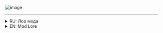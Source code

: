 ![image](https://github.com/SuperFeda/Beautiful-world-mod/assets/112332753/8185eeec-f88f-4640-87e4-cdbc7b86d856)


---

<details>
<summary>RU: Лор мода</summary>

Однажды во Вселенной появилась сущность, захотевшая мирового господства. Оно начало уничтожать все звёздные системы, имеющие хоть какую-то жизнь, без шанса на выживание. От его силы пало десятки цивилизаций, одна из них - "Люди", которая всего-то 100 лет назад начала освоение своей планеты-соседа - Марс.

Подобное истребление не могло остаться не замеченным. Одна из самых развитых цивилизаций - Кроксы, до которой ещё не дошло то существо, начала разрабатывать специальную субстанцию чёрного цвета. По их плану, она должна была защитить всех от опасности, благодаря её особенности. Через субстанцию можно было видеть космос, с поверхности планеты, но видеть поверхность планеты со стороны космоса - нет. 

После создания чёрной субстанции Кроксы дали ей название "Корг" и сразу же начали покрывать ей все планеты. Только потом окажется, что они совершили очень большую ошибку, что не стали тестировать корг и для покрытия планет использовали его самый первый прототип. А обернулось это тем, что корг стал тем самым Великим фильтром на этапе первого выхода в космическое пространство и при соприкосновении с поверхностью планеты, корг становится вирусом, медленно поражающим планету.

После покрытия всех не уничтоженных планет коргом, существо начало уничтожать каждую первую попавшуюся ему на глаза систему. Но в этот раз, оно уничтожало не просто так, а чтобы добыть ресурсов, для создания своего мира. Одной из атакованных систем стала TRAPPIST-1 и её планета TRAPPIST-1 F. Существо открыло огненные врата в небе TRAPPIST-1 F, начало медленно вырывать куски поверхности и переносить в своё измерение. Во время этого события на поверхность F, сквозь врата, капнуло несколько капель корга...

Сначала корг вёл себя как обычная жидкость. Местная цивилизация - Джулы, его активно изучала, кто-то его остерегался, а какие-то особые сумашедшие пили корг и построили на нём целую религию. Мол, "*Эта чёрная жижа, упавшая на нашу землю, может сделать из нас сверхджулов и нам не будет страшен голод, война и любая болезнь!*".

Те, кто хоть немного взаимодействовал с коргом, уже через неделю жаловались на сильные головные боли, тошноту и покалывания по всему телу. В больнице им ничем не могли помочь, наоборот, зараженным становилось только хуже. Спустя время, цвет кожи заражённых обретал черный оттенок, а ещё через время их начали отправлять в лаборатории для исследований и попыток лечения.

Лекарство, в виде питахайи, было найдено за достаточно быстрое время, но оно было в избытке и корг очень быстро мутировал до способности распространяться по местности. Через месяц все места, где были зараженные, погрязли в корге. И наверно этот мир уже никогда не вылечить.

</details>

<details>
<summary>EN: Mod Lore</summary>

Once upon a time an entity appeared in the Universe. It wanted world domination. It began to destroy star systems that had at least some life, without a chance of survival. Dozen of civilizations fell under its power, one of them are "People", that just 100 years ago began to explore its neighboring planet, Mars.

Such extermination could not go unnoticed. One of the most developed civilizations, the Crocs, which had not yet reached that creature, began to develop a special black substance. According to their plan, it was supposed to protect everyone from danger, thanks to its features. Through the substance it was possible to see space, from the surface of the planet, but to see the surface of the planet from space - no.

After creating the black substance, the Crocs gave it the name "Korg" and immediately began to cover all the planets with it. Only later it turns out that they made a very big mistake, that they did not test the korg and used its very first prototype to cover the planets. And this turned out to be that the korg became the Great Filter at the stage of the first exit into outer space and upon contact with the surface of the planet, the korg becomes a virus that slowly infects the planet.

After covering all the planets that were not destroyed by the korg, the creature began to destroy every first system it came across. But this time, it destroyed not just like that, but in order to obtain resources to create its own world. One of the systems attacked was TRAPPIST-1 and its planet TRAPPIST-1 F. The creature opened fiery gates in the sky of TRAPPIST-1 F and began to slowly tear out pieces of the surface and transfer them to its dimension. During this event, several drops of korg dropped onto surface F, through the gate...

At first the korg behaved like an ordinary liquid. The local civilization - Dzhuly, actively studied it, someone was wary of it, and some special crazy people drank korg and built an entire religion on it. Like, “This black slurry that fell on our land can make us superjuls and we will not be afraid of hunger, war and any disease!”

Those who interacted even a little with the corg complained of severe headaches, nausea and tingling throughout the body within a week. The hospital could do nothing to help them; on the contrary, the infected only got worse. After a while, the skin color of the infected took on a black tint, and after a while they began to be sent to laboratories for research and treatment attempts

The medicine, in the form of pitahaya, was found fairly quickly, but it was in excess and the korg very quickly mutated to the point of being able to spread throughout the area. A month later, all the places where there were infected were mired in corga. And this world will probably never be healed.

</details>
